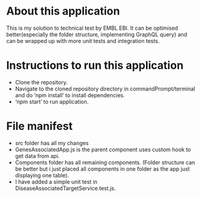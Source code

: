 # About this application

This is my solution to technical test by EMBL EBI. It can be optimised better(especially the folder structure, implementing GraphQL query) and can be wrapped up with more unit tests and integration tests.

# Instructions to run this application

- Clone the repository.
- Navigate to the cloned repository directory in commandPrompt/terminal and do ‘npm install’ to install dependencies.
- ‘npm start’ to run application.

# File manifest

- src folder has all my changes
- GenesAssociatedApp.js is the parent component uses custom hook to get data from api.
- Components folder has all remaining components. (Folder structure can be better but i just placed all components in one folder as the app just displaying one table).
- I have added a simple unit test in DiseaseAssociatedTargetService.test.js.
